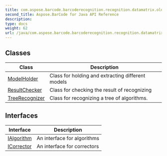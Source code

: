 ```yaml
---
title: com.aspose.barcode.barcoderecognition.recognition.datamatrix.oldalgorithm.treealgorithm
second_title: Aspose.BarCode for Java API Reference
description: 
type: docs
weight: 62
url: /java/com.aspose.barcode.barcoderecognition.recognition.datamatrix.oldalgorithm.treealgorithm/
---
```


## Classes

| Class | Description |
| --- | --- |
| [ModelHolder](../com.aspose.barcode.barcoderecognition.recognition.datamatrix.oldalgorithm.treealgorithm/modelholder) | Class for holding and extracting different models |
| [ResultChecker](../com.aspose.barcode.barcoderecognition.recognition.datamatrix.oldalgorithm.treealgorithm/resultchecker) | Class for checking the result of recognizing |
| [TreeRecognizer](../com.aspose.barcode.barcoderecognition.recognition.datamatrix.oldalgorithm.treealgorithm/treerecognizer) | Class for recognizing a tree of algorithms. |

## Interfaces

| Interface | Description |
| --- | --- |
| [IAlgorithm](../com.aspose.barcode.barcoderecognition.recognition.datamatrix.oldalgorithm.treealgorithm/ialgorithm) | An interface for algorithms |
| [ICorrector](../com.aspose.barcode.barcoderecognition.recognition.datamatrix.oldalgorithm.treealgorithm/icorrector) | An interface for correctors |
